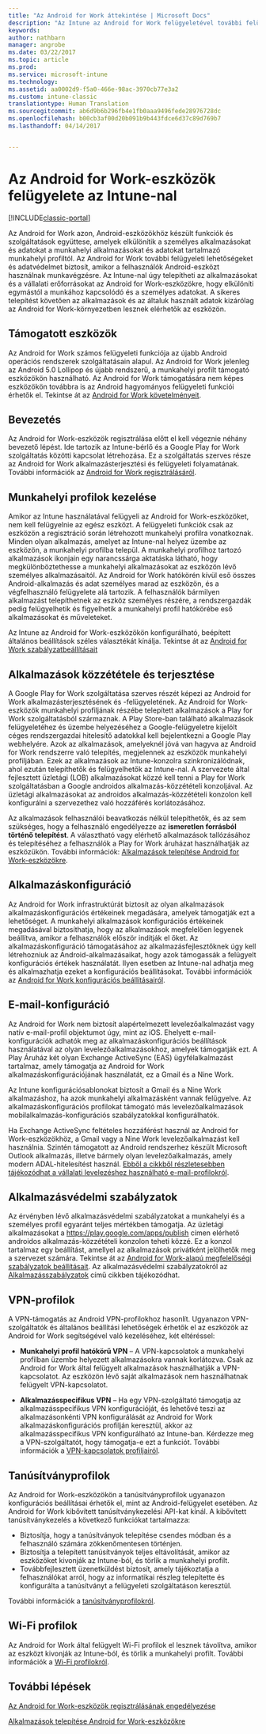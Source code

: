 ```yaml
---
title: "Az Android for Work áttekintése | Microsoft Docs"
description: "Az Intune az Android for Work felügyeletével további felügyeleti lehetőségeket és adatvédelmet biztosít, amikor a felhasználók Android-eszközt használnak munkavégzésre."
keywords: 
author: nathbarn
manager: angrobe
ms.date: 03/22/2017
ms.topic: article
ms.prod: 
ms.service: microsoft-intune
ms.technology: 
ms.assetid: aa0002d9-f5a0-466e-98ac-3970cb77e3a2
ms.custom: intune-classic
translationtype: Human Translation
ms.sourcegitcommit: ab6d9b6b296fb4e1fb0aaa9496fede28976728dc
ms.openlocfilehash: b00cb3af00d20b091b9b443fdce6d37c89d769b7
ms.lasthandoff: 04/14/2017


---
```


# <a name="manage-android-for-work-devices-with-intune"></a>Az Android for Work-eszközök felügyelete az Intune-nal

[!INCLUDE[classic-portal](../includes/classic-portal.md)]

Az Android for Work azon, Android-eszközökhöz készült funkciók és szolgáltatások együttese, amelyek elkülönítik a személyes alkalmazásokat és adatokat a munkahelyi alkalmazásokat és adatokat tartalmazó munkahelyi profiltól. Az Android for Work további felügyeleti lehetőségeket és adatvédelmet biztosít, amikor a felhasználók Android-eszközt használnak munkavégzésre. Az Intune-nal úgy telepítheti az alkalmazásokat és a vállalati erőforrásokat az Android for Work-eszközökre, hogy elkülöníti egymástól a munkához kapcsolódó és a személyes adatokat. A sikeres telepítést követően az alkalmazások és az általuk használt adatok kizárólag az Android for Work-környezetben lesznek elérhetők az eszközön.

## <a name="supported-devices"></a>Támogatott eszközök

Az Android for Work számos felügyeleti funkciója az újabb Android operációs rendszerek szolgáltatásain alapul. Az Android for Work jelenleg az Android 5.0 Lollipop és újabb rendszerű, a munkahelyi profilt támogató eszközökön használható. Az Android for Work támogatására nem képes eszközökön továbbra is az Android hagyományos felügyeleti funkciói érhetők el. Tekintse át az [Android for Work követelményeit](https://support.google.com/work/android/answer/6174145?hl=en&ref_topic=6151012).

## <a name="onboarding"></a>Bevezetés

Az Android for Work-eszközök regisztrálása előtt el kell végeznie néhány bevezető lépést. Ide tartozik az Intune-bérlő és a Google Play for Work szolgáltatás közötti kapcsolat létrehozása. Ez a szolgáltatás szerves része az Android for Work alkalmazásterjesztési és felügyeleti folyamatának. További információk az [Android for Work regisztrálásáról](https://docs.microsoft.com/intune/deploy-use/set-up-android-for-work).

## <a name="work-profile-management"></a>Munkahelyi profilok kezelése

Amikor az Intune használatával felügyeli az Android for Work-eszközöket, nem kell felügyelnie az egész eszközt. A felügyeleti funkciók csak az eszközön a regisztráció során létrehozott munkahelyi profilra vonatkoznak. Minden olyan alkalmazás, amelyet az Intune-nal helyez üzembe az eszközön, a munkahelyi profilba települ. A munkahelyi profilhoz tartozó alkalmazások ikonjain egy narancssárga aktatáska látható, hogy megkülönböztethesse a munkahelyi alkalmazásokat az eszközön lévő személyes alkalmazásaitól. Az Android for Work hatókörén kívül eső összes Android-alkalmazás és adat személyes marad az eszközön, és a végfelhasználó felügyelete alá tartozik. A felhasználók bármilyen alkalmazást telepíthetnek az eszköz személyes részére, a rendszergazdák pedig felügyelhetik és figyelhetik a munkahelyi profil hatókörébe eső alkalmazásokat és műveleteket.

Az Intune az Android for Work-eszközökön konfigurálható, beépített általános beállítások széles választékát kínálja. Tekintse át az [Android for Work szabályzatbeállításait](android-for-work-policy-settings-in-microsoft-intune.md)

## <a name="app-publishing-and-distribution"></a>Alkalmazások közzététele és terjesztése

A Google Play for Work szolgáltatása szerves részét képezi az Android for Work alkalmazásterjesztésének és -felügyeletének. Az Android for Work-eszközök munkahelyi profiljának részébe telepített alkalmazások a Play for Work szolgáltatásból származnak. A Play Store-ban található alkalmazások felügyeletéhez és üzembe helyezéséhez a Google-felügyeletre kijelölt céges rendszergazdai hitelesítő adatokkal kell bejelentkezni a Google Play webhelyére. Azok az alkalmazások, amelyeknél jóvá van hagyva az Android for Work rendszerre való telepítés, megjelennek az eszközök munkahelyi profiljában. Ezek az alkalmazások az Intune-konzolra szinkronizálódnak, ahol ezután telepíthetők és felügyelhetők az Intune-nal. A szervezete által fejlesztett üzletági (LOB) alkalmazásokat közzé kell tenni a Play for Work szolgáltatásban a Google androidos alkalmazás-közzétételi konzoljával. Az üzletági alkalmazásokat az androidos alkalmazás-közzétételi konzolon kell konfigurálni a szervezethez való hozzáférés korlátozásához.

Az alkalmazások felhasználói beavatkozás nélkül telepíthetők, és az sem szükséges, hogy a felhasználó engedélyezze az **ismeretlen forrásból történő telepítést**. A választható vagy elérhető alkalmazások tallózásához és telepítéséhez a felhasználók a Play for Work áruházat használhatják az eszközükön. További információk: [Alkalmazások telepítése Android for Work-eszközökre](https://docs.microsoft.com/intune/deploy-use/android-for-work-apps).

## <a name="app-configuration"></a>Alkalmazáskonfiguráció

Az Android for Work infrastruktúrát biztosít az olyan alkalmazások alkalmazáskonfigurációs értékeinek megadására, amelyek támogatják ezt a lehetőséget. A munkahelyi alkalmazások konfigurációs értékeinek megadásával biztosíthatja, hogy az alkalmazások megfelelően legyenek beállítva, amikor a felhasználók először indítják el őket. Az alkalmazáskonfiguráció támogatásához az alkalmazásfejlesztőknek úgy kell létrehozniuk az Android-alkalmazásaikat, hogy azok támogassák a felügyelt konfigurációs értékek használatát. Ilyen esetben az Intune-nal adhatja meg és alkalmazhatja ezeket a konfigurációs beállításokat. További információk az [Android for Work konfigurációs beállításairól](afw-app-configuration-policy.md).

## <a name="email-configuration"></a>E-mail-konfiguráció

Az Android for Work nem biztosít alapértelmezett levelezőalkalmazást vagy natív e-mail-profil objektumot úgy, mint az iOS. Ehelyett e-mail-konfigurációk adhatók meg az alkalmazáskonfigurációs beállítások használatával az olyan levelezőalkalmazásokhoz, amelyek támogatják ezt. A Play Áruház két olyan Exchange ActiveSync (EAS) ügyfélalkalmazást tartalmaz, amely támogatja az Android for Work alkalmazáskonfigurációjának használatát, ez a Gmail és a Nine Work.

Az Intune konfigurációsablonokat biztosít a Gmail és a Nine Work alkalmazáshoz, ha azok munkahelyi alkalmazásként vannak felügyelve. Az alkalmazáskonfigurációs profilokat támogató más levelezőalkalmazások mobilalkalmazás-konfigurációs szabályzatokkal konfigurálhatók.

Ha Exchange ActiveSync feltételes hozzáférést használ az Android for Work-eszközökhöz, a Gmail vagy a Nine Work levelezőalkalmazást kell használnia. Szintén támogatott az Android rendszerhez készült Microsoft Outlook alkalmazás, illetve bármely olyan levelezőalkalmazás, amely modern ADAL-hitelesítést használ. [Ebből a cikkből részletesebben tájékozódhat a vállalati levelezéshez használható e-mail-profilokról](configure-access-to-corporate-email-using-email-profiles-with-microsoft-intune.md).

## <a name="app-protection-policies"></a>Alkalmazásvédelmi szabályzatok

Az érvényben lévő alkalmazásvédelmi szabályzatokat a munkahelyi és a személyes profil egyaránt teljes mértékben támogatja. Az üzletági alkalmazásokat a https://play.google.com/apps/publish címen elérhető androidos alkalmazás-közzétételi konzolon teheti közzé. Ez a konzol tartalmaz egy beállítást, amellyel az alkalmazások privátként jelölhetők meg a szervezet számára. Tekintse át az [Android for Work-alapú megfelelőségi szabályzatok beállításait](afw-compliance-policy-settings-in-microsoft-intune.md). Az alkalmazásvédelmi szabályzatokról az [Alkalmazásszabályzatok](protect-app-data-using-mobile-app-management-policies-with-microsoft-intune.md) című cikkben tájékozódhat.

## <a name="vpn-profiles"></a>VPN-profilok

A VPN-támogatás az Android VPN-profilokhoz hasonlít. Ugyanazon VPN-szolgáltatók és általános beállítási lehetőségek érhetők el az eszközök az Android for Work segítségével való kezeléséhez, két eltéréssel:

-  **Munkahelyi profil hatókörű VPN** – A VPN-kapcsolatok a munkahelyi profilban üzembe helyezett alkalmazásokra vannak korlátozva. Csak az Android for Work által felügyelt alkalmazások használhatják a VPN-kapcsolatot. Az eszközön lévő saját alkalmazások nem használhatnak felügyelt VPN-kapcsolatot.

-  **Alkalmazásspecifikus VPN** – Ha egy VPN-szolgáltató támogatja az alkalmazásspecifikus VPN konfigurációját, és lehetővé teszi az alkalmazásonkénti VPN konfigurálását az Android for Work alkalmazáskonfigurációs profilján keresztül, akkor az alkalmazásspecifikus VPN konfigurálható az Intune-ban. Kérdezze meg a VPN-szolgáltatót, hogy támogatja-e ezt a funkciót. További információk a [VPN-kapcsolatok profiljairól](vpn-connections-in-microsoft-intune.md).

## <a name="certificate-profiles"></a>Tanúsítványprofilok

Az Android for Work-eszközökön a tanúsítványprofilok ugyanazon konfigurációs beállításai érhetők el, mint az Android-felügyelet esetében. Az Android for Work kibővített tanúsítványkezelési API-kat kínál. A kibővített tanúsítványkezelés a következő funkciókat tartalmazza:

- Biztosítja, hogy a tanúsítványok telepítése csendes módban és a felhasználó számára zökkenőmentesen történjen.
-  Biztosítja a telepített tanúsítványok teljes eltávolítását, amikor az eszközöket kivonják az Intune-ból, és törlik a munkahelyi profilt.
-  Továbbfejlesztett üzenetküldést biztosít, amely tájékoztatja a felhasználókat arról, hogy az informatikai részleg telepítette és konfigurálta a tanúsítványt a felügyeleti szolgáltatáson keresztül.

További információk a [tanúsítványprofilokról](secure-resource-access-with-certificate-profiles.md).

## <a name="wi-fi-profiles"></a>Wi-Fi profilok

Az Android for Work által felügyelt Wi-Fi profilok el lesznek távolítva, amikor az eszközt kivonják az Intune-ból, és törlik a munkahelyi profilt. További információk a [Wi-Fi profilokról](wi-fi-connections-in-microsoft-intune.md).

## <a name="next-steps"></a>További lépések
[Az Android for Work-eszközök regisztrálásának engedélyezése](https://docs.microsoft.com/intune/deploy-use/set-up-android-for-work)

[Alkalmazások telepítése Android for Work-eszközökre](https://docs.microsoft.com/intune/deploy-use/android-for-work-apps)


